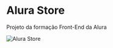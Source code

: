 # Alura Store

Projeto da formação Front-End da Alura



![Alura Store](https://user-images.githubusercontent.com/95857175/200177279-fe8777c8-8d7e-4abd-a182-9049263caf3f.png#vitrinedev)



